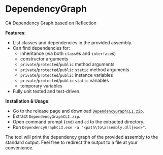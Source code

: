 # DependencyGraph
C# Dependency Graph based on Reflection

**Features**:
- List classes and dependencies in the provided assembly.
- Can find dependencies for:
  - inheritance (via both `class`es and `interface`s)
  - constructor arguments
  - `private`/`protected`/`public` method arguments
  - `private`/`protected`/`public` `static` method arguments
  - `private`/`protected`/`public` instance variables
  - `private`/`protected`/`public` `static` variables
  - temporary variables
- Fully unit tested and test-driven.

**Installation & Usage**:
- Go to the release page and download [`DependencyGraphCLI.zip`](https://github.com/marccarre/DependencyGraph/releases/download/snapshot/DependencyGraphCLI.zip).
- Extract `DependencyGraphCLI.zip`.
- Open command prompt (`cmd`) and `cd` to the extracted directory.
- Run `DependencyGraphCLI.exe -a "<path\to\assembly.dll|exe>"`.

The tool will print the dependency graph of the provided assembly to the standard output.
Feel free to redirect the output to a file at your convenience.
